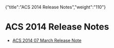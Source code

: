 {"title":"ACS 2014 Release Notes","weight":"110"} 

# ACS 2014 Release Notes

*   [ACS 2014 07 March Release Note](/docs/appc/Mobile_Backend_Services/Mobile_Backend_Services_Release_Notes/ACS_2014_Release_Notes/ACS_2014_07_March_Release_Note/)